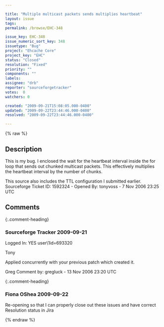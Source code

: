 ```yaml
---

title: "Multiple multicast packets sends multiplies heartbeat"
layout: issue
tags: 
permalink: /browse/EHC-348

issue_key: EHC-348
issue_numeric_sort_key: 348
issuetype: "Bug"
project: "Ehcache Core"
project_key: "EHC"
status: "Closed"
resolution: "Fixed"
priority: ""
components: ""
labels: 
assignee: "drb"
reporter: "sourceforgetracker"
votes:  0
watchers: 0

created: "2009-09-21T15:08:05.000-0400"
updated: "2009-09-22T23:44:46.000-0400"
resolved: "2009-09-22T23:44:46.000-0400"

---
```




{% raw %}



## Description

<div markdown="1" class="description">

This is my bug.  I enclosed the wait for the heartbeat
interval inside the for loop that sends out chunked
multicast packets.  This effectively multiplies the
heartbeat interval by the number of chunks.

This source also includes the TTL configuration I
submitted earlier.
Sourceforge Ticket ID: 1592324 - Opened By: tonyvoss - 7 Nov 2006 23:25 UTC

</div>

## Comments


{:.comment-heading}
### **Sourceforge Tracker** <span class="date">2009-09-21</span>

<div markdown="1" class="comment">

Logged In: YES 
user\1id=693320

Tony

Applied concurrently with your previous patch which created it.

Greg
Comment by: gregluck - 13 Nov 2006 23:20 UTC

</div>


{:.comment-heading}
### **Fiona OShea** <span class="date">2009-09-22</span>

<div markdown="1" class="comment">

Re-opening so that I can properly close out these issues and have correct Resolution status in Jira

</div>



{% endraw %}
